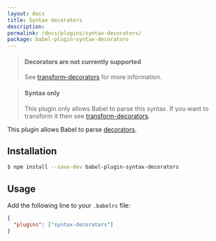 ```yaml
---
layout: docs
title: Syntax decorators
description:
permalink: /docs/plugins/syntax-decorators/
package: babel-plugin-syntax-decorators
---
```


<blockquote class="babel-callout babel-callout-warning">
  <h4>Decorators are not currently supported</h4>
  <p>
    See <a href="/docs/plugins/transform-decorators">transform-decorators</a> for more information.
  </p>
</blockquote>

<blockquote class="babel-callout babel-callout-info">
  <h4>Syntax only</h4>
  <p>
    This plugin only allows Babel to parse this syntax. If you want to transform it then
    see <a href="/docs/plugins/transform-decorators">transform-decorators</a>.
  </p>
</blockquote>

This plugin allows Babel to parse [decorators](https://github.com/wycats/javascript-decorators/blob/master/README.md).

## Installation

```sh
$ npm install --save-dev babel-plugin-syntax-decorators
```

## Usage

Add the following line to your `.babelrc` file:

```json
{
  "plugins": ["syntax-decorators"]
}
```
